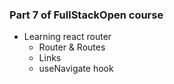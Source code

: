 ### Part 7 of FullStackOpen course

- Learning react router
    - Router & Routes
    - Links
    - useNavigate hook
